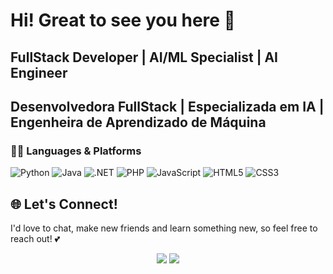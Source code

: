 # Hi! Great to see you here 💖
## FullStack Developer | AI/ML Specialist | AI Engineer
## Desenvolvedora FullStack | Especializada em IA | Engenheira de Aprendizado de Máquina

### 🧑‍💻 Languages & Platforms
![Python](https://img.shields.io/badge/-Python-3776AB?style=flat&logo=python&logoColor=white)
![Java](https://img.shields.io/badge/-Java-007396?style=flat&logo=java&logoColor=white)
![.NET](https://img.shields.io/badge/-.NET-512BD4?style=flat&logo=dotnet&logoColor=white)
![PHP](https://img.shields.io/badge/-PHP-777BB4?style=flat&logo=php&logoColor=white)
![JavaScript](https://img.shields.io/badge/-JavaScript-F7DF1E?style=flat&logo=javascript&logoColor=black)
![HTML5](https://img.shields.io/badge/-HTML5-E34F26?style=flat&logo=html5&logoColor=white)
![CSS3](https://img.shields.io/badge/-CSS3-1572B6?style=flat&logo=css3&logoColor=white)

## 🌐 Let's Connect!

I'd love to chat, make new friends and learn something new, so feel free to reach out! 💕

<p align="center">
  <a href="[https://www.linkedin.com/in/ana-julia-da-silva-de-oliveira-159232191/]"><img src="https://img.shields.io/badge/LinkedIn-Connect-blue?style=for-the-badge&logo=linkedin"></a>
  <a href="mailto:njsilvaoliveira@gmail.com"><img src="https://img.shields.io/badge/Email-Say%20Hi!-green?style=for-the-badge&logo=gmail"></a>
</p>

<!--
**AnaJuliaSilvaOliveira/AnaJuliaSilvaOliveira** is a ✨ _special_ ✨ repository because its `README.md` (this file) appears on your GitHub profile.

Here are some ideas to get you started:

- 🔭 I’m currently working on ...
- 🌱 I’m currently learning ...
- 👯 I’m looking to collaborate on ...
- 🤔 I’m looking for help with ...
- 💬 Ask me about ...
- 📫 How to reach me: ...
- 😄 Pronouns: ...
- ⚡ Fun fact: ...
-->
